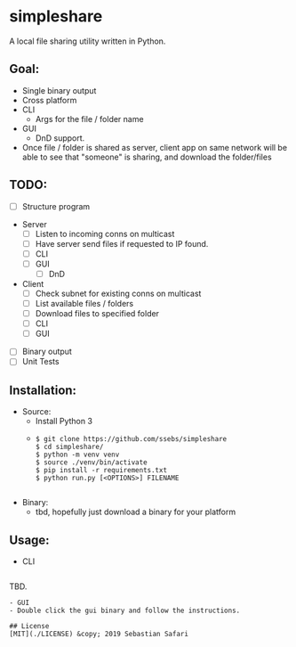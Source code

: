 # simpleshare
A local file sharing utility written in Python. 

## Goal:
- Single binary output
- Cross platform
- CLI
  - Args for the file / folder name
- GUI
  - DnD support. 
- Once file / folder is shared as server, client app on same network will be able to see that "someone" is sharing, and download the folder/files

## TODO:
- [ ] Structure program
    <!-- https://stackoverflow.com/questions/9382045/send-a-file-through-sockets-in-python -->
- Server
  - [ ] Listen to incoming conns on multicast 
  - [ ] Have server send files if requested to IP found.
  - [ ] CLI
  - [ ] GUI
    - [ ] DnD
- Client
  - [ ] Check subnet for existing conns on multicast
  - [ ] List available files / folders
  - [ ] Download files to specified folder
  - [ ] CLI
  - [ ] GUI
- [ ] Binary output
- [ ] Unit Tests

## Installation:
- Source:
  - Install Python 3
  - ```
    $ git clone https://github.com/ssebs/simpleshare
    $ cd simpleshare/
    $ python -m venv venv
    $ source ./venv/bin/activate
    $ pip install -r requirements.txt
    $ python run.py [<OPTIONS>] FILENAME
  ```
- Binary:
  - tbd, hopefully just download a binary for your platform

## Usage:
- CLI
  ```
TBD.
  ```
- GUI
  - Double click the gui binary and follow the instructions.

## License
[MIT](./LICENSE) &copy; 2019 Sebastian Safari
